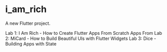# i_am_rich

A new Flutter project.

Lab 1: I Am Rich - How to Create Flutter Apps From Scratch Apps From
Lab 2: MiCard - How to Build Beautiful UIs with Flutter Widgets
Lab 3: Dice - Building Apps with State

